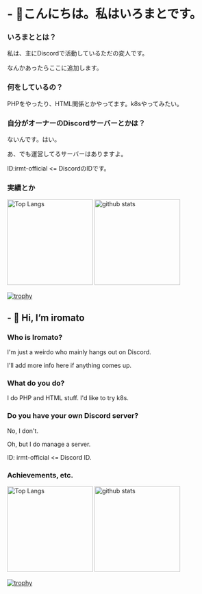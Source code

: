 # - 👋こんにちは。私はいろまとです。
### いろまととは？

私は、主にDiscordで活動しているただの変人です。

なんかあったらここに追加します。


### 何をしているの？
PHPをやったり、HTML関係とかやってます。k8sやってみたい。

### 自分がオーナーのDiscordサーバーとかは？
ないんです。はい。

あ、でも運営してるサーバーはありますよ。

ID:irmt-official <= DiscordのIDです。

### 実績とか

<p align="left"> 
  <img alt="Top Langs" height="200px" src="https://github-readme-stats.vercel.app/api/top-langs/?username=iromatoyt&show_icons=true&theme=dracula" />
  <img alt="github stats" height="200px" src="https://github-readme-stats.vercel.app/api?username=iromatoyt&theme=dracula&show_icons=ture" />
</p>

[![trophy](https://github-profile-trophy.vercel.app/?username=iromatoyt&theme=dracula&column=7
)](https://github.com/ryo-ma/github-profile-trophy)

## - 👋 Hi, I’m iromato
### Who is Iromato?

I'm just a weirdo who mainly hangs out on Discord.

I'll add more info here if anything comes up.


### What do you do?
I do PHP and HTML stuff. I'd like to try k8s.

### Do you have your own Discord server?
No, I don't.

Oh, but I do manage a server.  

ID: irmt-official <= Discord ID.  

### Achievements, etc.

<p align="left"> 
  <img alt="Top Langs" height="200px" src="https://github-readme-stats.vercel.app/api/top-langs/?username=iromatoyt&show_icons=true&theme=dracula" />
  <img alt="github stats" height="200px" src="https://github-readme-stats.vercel.app/api?username=iromatoyt&theme=dracula&show_icons=ture" />
</p>

[![trophy](https://github-profile-trophy.vercel.app/?username=iromatoyt&theme=dracula&column=7
)](https://github.com/ryo-ma/github-profile-trophy)
